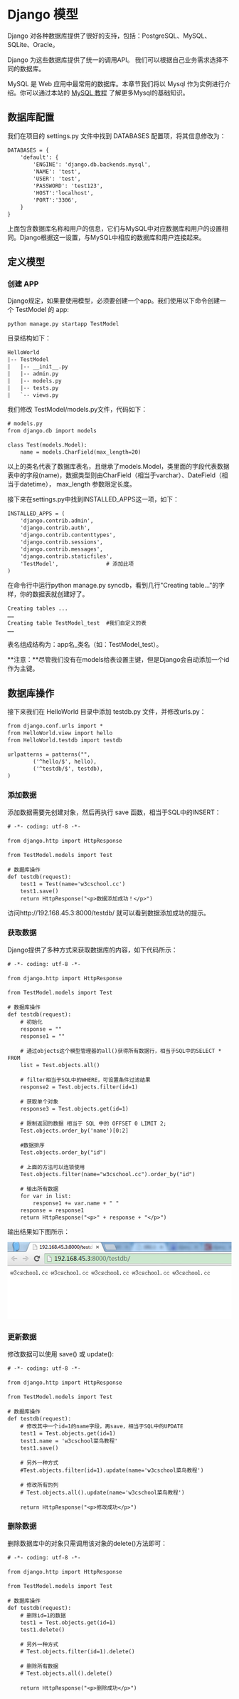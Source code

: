 # Django 模型

Django 对各种数据库提供了很好的支持，包括：PostgreSQL、MySQL、SQLite、Oracle。

Django 为这些数据库提供了统一的调用API。 我们可以根据自己业务需求选择不同的数据库。

MySQL 是 Web 应用中最常用的数据库。本章节我们将以 Mysql 作为实例进行介绍。你可以通过本站的 [MySQL 教程](mysql/mysql-tutorial.html) 了解更多Mysql的基础知识。

## 数据库配置

我们在项目的 settings.py 文件中找到 DATABASES 配置项，将其信息修改为：

```
DATABASES = {
    'default': {
        'ENGINE': 'django.db.backends.mysql',
        'NAME': 'test',
        'USER': 'test',
        'PASSWORD': 'test123',
        'HOST':'localhost',
        'PORT':'3306',
    }
}

```

上面包含数据库名称和用户的信息，它们与MySQL中对应数据库和用户的设置相同。Django根据这一设置，与MySQL中相应的数据库和用户连接起来。

## 定义模型

### 创建 APP

Django规定，如果要使用模型，必须要创建一个app。我们使用以下命令创建一个 TestModel 的 app:

```
python manage.py startapp TestModel

```

目录结构如下：

```
HelloWorld
|-- TestModel
|   |-- __init__.py
|   |-- admin.py
|   |-- models.py
|   |-- tests.py
|   `-- views.py

```

我们修改 TestModel/models.py文件，代码如下：

```
# models.py
from django.db import models

class Test(models.Model):
    name = models.CharField(max_length=20)

```

以上的类名代表了数据库表名，且继承了models.Model，类里面的字段代表数据表中的字段(name)，数据类型则由CharField（相当于varchar）、DateField（相当于datetime）， max_length 参数限定长度。

接下来在settings.py中找到INSTALLED_APPS这一项，如下：

```
INSTALLED_APPS = (
    'django.contrib.admin',
    'django.contrib.auth',
    'django.contrib.contenttypes',
    'django.contrib.sessions',
    'django.contrib.messages',
    'django.contrib.staticfiles',
    'TestModel',               # 添加此项
)

```

在命令行中运行python manage.py syncdb，看到几行"Creating table…"的字样，你的数据表就创建好了。

```
Creating tables ...
……
Creating table TestModel_test  #我们自定义的表
……

```

表名组成结构为：app名_类名（如：TestModel_test）。

**注意：**尽管我们没有在models给表设置主键，但是Django会自动添加一个id作为主键。

## 数据库操作

接下来我们在 HelloWorld 目录中添加 testdb.py 文件，并修改urls.py：

```
from django.conf.urls import *
from HelloWorld.view import hello
from HelloWorld.testdb import testdb

urlpatterns = patterns("",
        ('^hello/$', hello),
        ('^testdb/$', testdb),
)

```

### 添加数据

添加数据需要先创建对象，然后再执行 save 函数，相当于SQL中的INSERT：

```
# -*- coding: utf-8 -*-

from django.http import HttpResponse

from TestModel.models import Test

# 数据库操作
def testdb(request):
	test1 = Test(name='w3cschool.cc')
	test1.save()
	return HttpResponse("<p>数据添加成功！</p>")

```

访问http://192.168.45.3:8000/testdb/ 就可以看到数据添加成功的提示。

### 获取数据

Django提供了多种方式来获取数据库的内容，如下代码所示：

```
# -*- coding: utf-8 -*-

from django.http import HttpResponse

from TestModel.models import Test

# 数据库操作
def testdb(request):
	# 初始化
	response = ""
	response1 = ""

	# 通过objects这个模型管理器的all()获得所有数据行，相当于SQL中的SELECT * FROM
	list = Test.objects.all()

	# filter相当于SQL中的WHERE，可设置条件过滤结果
	response2 = Test.objects.filter(id=1) 

	# 获取单个对象
	response3 = Test.objects.get(id=1) 

	# 限制返回的数据 相当于 SQL 中的 OFFSET 0 LIMIT 2;
	Test.objects.order_by('name')[0:2]

	#数据排序
	Test.objects.order_by("id")

	# 上面的方法可以连锁使用
	Test.objects.filter(name="w3cschool.cc").order_by("id")

	# 输出所有数据
	for var in list:
		response1 += var.name + " "
	response = response1
	return HttpResponse("<p>" + response + "</p>")

```

输出结果如下图所示：

![](img/testdb-get.jpg)

### 更新数据

修改数据可以使用 save() 或 update():

```
# -*- coding: utf-8 -*-

from django.http import HttpResponse

from TestModel.models import Test

# 数据库操作
def testdb(request):
	# 修改其中一个id=1的name字段，再save，相当于SQL中的UPDATE
	test1 = Test.objects.get(id=1)
	test1.name = 'w3cschool菜鸟教程'
	test1.save()

	# 另外一种方式
	#Test.objects.filter(id=1).update(name='w3cschool菜鸟教程')

	# 修改所有的列
	# Test.objects.all().update(name='w3cschool菜鸟教程')

	return HttpResponse("<p>修改成功</p>")

```

### 删除数据

删除数据库中的对象只需调用该对象的delete()方法即可：

```
# -*- coding: utf-8 -*-

from django.http import HttpResponse

from TestModel.models import Test

# 数据库操作
def testdb(request):
	# 删除id=1的数据
	test1 = Test.objects.get(id=1)
	test1.delete()

	# 另外一种方式
	# Test.objects.filter(id=1).delete()

	# 删除所有数据
	# Test.objects.all().delete()

	return HttpResponse("<p>删除成功</p>")

```

